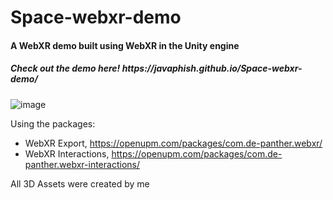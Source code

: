 # Space-webxr-demo

<h4> A WebXR demo built using WebXR in the Unity engine </h4>

<h5> Check out the demo here! https://javaphish.github.io/Space-webxr-demo/ </h5>

![image](https://user-images.githubusercontent.com/31843656/127706680-fba77511-5bf8-4e44-b617-eb25c68054e3.png)

Using the packages: 
- WebXR Export,  https://openupm.com/packages/com.de-panther.webxr/
- WebXR Interactions, https://openupm.com/packages/com.de-panther.webxr-interactions/

All 3D Assets were created by me
